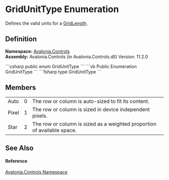 # GridUnitType Enumeration


Defines the valid units for a <a href="T_Avalonia_Controls_GridLength">GridLength</a>.



## Definition
**Namespace:** <a href="N_Avalonia_Controls">Avalonia.Controls</a>  
**Assembly:** Avalonia.Controls (in Avalonia.Controls.dll) Version: 11.2.0

<Tabs groupId="api-code-preview">
<TabItem value="csharp" label="C#">
```csharp
public enum GridUnitType
```
</TabItem>
<TabItem value="vb" label="VB">
```vb
Public Enumeration GridUnitType
```
</TabItem>
<TabItem value="fsharp" label="F#">
```fsharp
type GridUnitType
```
</TabItem>
</Tabs>



## Members
<table>
<tr>
<td>Auto</td>
<td>0</td>
<td>The row or column is auto-sized to fit its content.</td>
</tr>
<tr>
<td>Pixel</td>
<td>1</td>
<td>The row or column is sized in device independent pixels.</td>
</tr>
<tr>
<td>Star</td>
<td>2</td>
<td>The row or column is sized as a weighted proportion of available space.</td>
</tr>
</table>

## See Also


#### Reference
<a href="N_Avalonia_Controls">Avalonia.Controls Namespace</a>  

